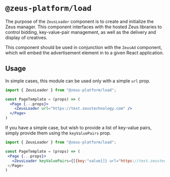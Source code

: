 # `@zeus-platform/load`

The purpose of the `ZeusLoader` component is to create and initialize the Zeus manager. This component interfaces with the hosted Zeus libraries to control bidding, key-value-pair management, as well as the delivery and display of creatives.

This component should be used in conjunction with the `ZeusAd` component, which will embed the advertisement element in to a given React application.

## Usage

In simple cases, this module can be used only with a simple `url` prop.

```jsx
import { ZeusLoader } from "@zeus-platform/load";

const PageTemplate = (props) => (
  <Page {...props}>
    <ZeusLoader url="https://test.zeustechnology.com" />
  </Page>
)
```

If you have a simple case, but wish to provide a list of key-value pairs, simply provide them using the `keyValuePairs` prop.

 ```jsx
import { ZeusLoader } from "@zeus-platform/load";

const PageTemplate = (props) => (
  <Page {...props}>
    <ZeusLoader keyValuePairs={[{key:"value}]} url="https://test.zeustechnology.com" />
  </Page>
)
```

